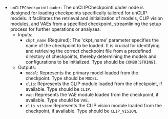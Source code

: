 - `unCLIPCheckpointLoader`: The unCLIPCheckpointLoader node is designed for loading checkpoints specifically tailored for unCLIP models. It facilitates the retrieval and initialization of models, CLIP vision modules, and VAEs from a specified checkpoint, streamlining the setup process for further operations or analyses.
    - Inputs:
        - `ckpt_name` (Required): The 'ckpt_name' parameter specifies the name of the checkpoint to be loaded. It is crucial for identifying and retrieving the correct checkpoint file from a predefined directory of checkpoints, thereby determining the models and configurations to be initialized. Type should be `COMBO[STRING]`.
    - Outputs:
        - `model`: Represents the primary model loaded from the checkpoint. Type should be `MODEL`.
        - `clip`: Represents the CLIP module loaded from the checkpoint, if available. Type should be `CLIP`.
        - `vae`: Represents the VAE module loaded from the checkpoint, if available. Type should be `VAE`.
        - `clip_vision`: Represents the CLIP vision module loaded from the checkpoint, if available. Type should be `CLIP_VISION`.
